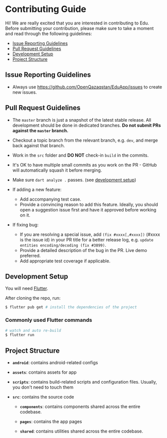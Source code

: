 # Contributing Guide

Hi! We are really excited that you are interested in contributing to Edu. Before submitting your contribution, please make sure to take a moment and read through the following guidelines:

- [Issue Reporting Guidelines](#issue-reporting-guidelines)
- [Pull Request Guidelines](#pull-request-guidelines)
- [Development Setup](#development-setup)
- [Project Structure](#project-structure)

## Issue Reporting Guidelines

- Always use https://github.com/OpenQazaqstan/EduApp/issues to create new issues.

## Pull Request Guidelines

- The `master` branch is just a snapshot of the latest stable release. All development should be done in dedicated branches. **Do not submit PRs against the `master` branch.**

- Checkout a topic branch from the relevant branch, e.g. `dev`, and merge back against that branch.

- Work in the `src` folder and **DO NOT** check-in `build` in the commits.

- It's OK to have multiple small commits as you work on the PR - GitHub will automatically squash it before merging.

- Make sure `dart analyze .` passes. (see [development setup](#development-setup))

- If adding a new feature:
  - Add accompanying test case.
  - Provide a convincing reason to add this feature. Ideally, you should open a suggestion issue first and have it approved before working on it.

- If fixing bug:
  - If you are resolving a special issue, add `(fix #xxxx[,#xxxx])` (#xxxx is the issue id) in your PR title for a better release log, e.g. `update entities encoding/decoding (fix #3899)`.
  - Provide a detailed description of the bug in the PR. Live demo preferred.
  - Add appropriate test coverage if applicable.

## Development Setup

You will need [Flutter](http://flutter.dev/).

After cloning the repo, run:

``` bash
$ flutter pub get # install the dependencies of the project
```

### Commonly used Flutter commands

``` bash
# watch and auto re-build
$ flutter run
```


## Project Structure

- **`android`**: contains android-related configs

- **`assets`**: contains assets for app

- **`scripts`**: contains build-related scripts and configuration files. Usually, you don't need to touch them

- **`src`**: contains the source code

  - **`components`**: contains components shared across the entire codebase.

  - **`pages`**: contains the app pages

  - **`shared`**: contains utilities shared across the entire codebase.
